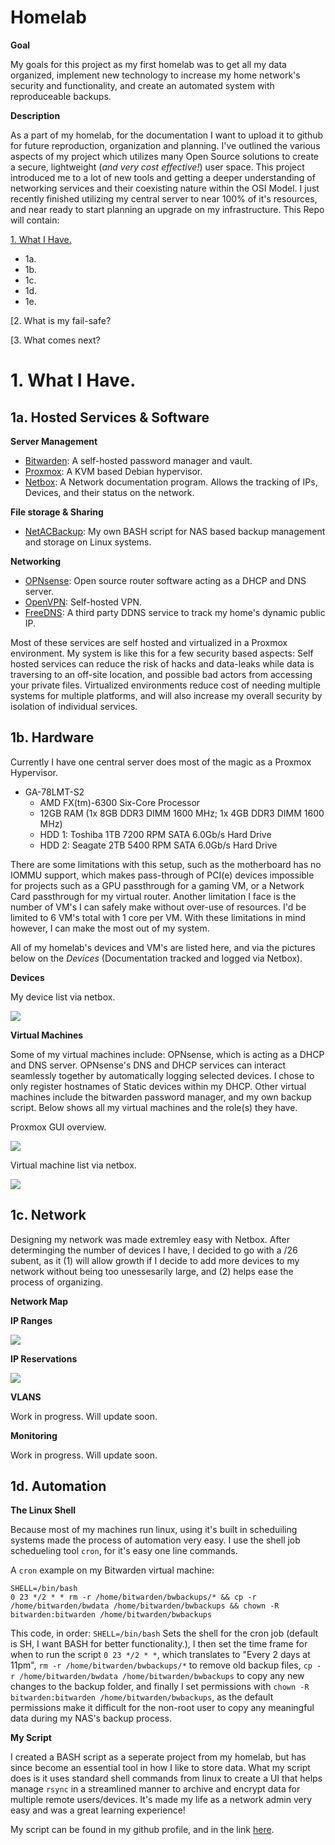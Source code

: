 # Homelab

**Goal**

My goals for this project as my first homelab was to get all my data organized, implement new technology to increase my home network's security and functionality, and create an automated system with reproduceable backups.

**Description**

As a part of my homelab, for the documentation I want to upload it to github for future reproduction, organization and planning. I've outlined the various aspects of my project which utilizes many Open Source solutions to create a secure, lightweight (*and very cost effective!*) user space. This project introduced me to a lot of new tools and getting a deeper understanding of networking services and their coexisting nature within the OSI Model. I just recently finished utilizing my central server to near 100% of it's resources, and near ready to start planning an upgrade on my infrastructure. This Repo will contain: 

[1. What I Have.](https://github.com/allenc125789/Homelab/blob/main/README.md#awhat-i-have)

  - 1a.
  - 1b.
  - 1c.
  - 1d.
  - 1e.

[2. What is my fail-safe?

[3. What comes next?

# 1. What I Have.

## 1a. Hosted Services & Software

**Server Management**

* [Bitwarden](https://github.com/bitwarden/server): A self-hosted password manager and vault.
* [Proxmox](https://www.proxmox.com/en/): A KVM based Debian hypervisor. 
* [Netbox](https://github.com/netbox-community/netbox): A Network documentation program. Allows the tracking of IPs, Devices, and their status on the network.

**File storage & Sharing**

* [NetACBackup](https://github.com/allenc125789/NetACBackup.sh): My own BASH script for NAS based backup management and storage on Linux systems.

**Networking**

* [OPNsense](https://opnsense.org/): Open source router software acting as a DHCP and DNS server.
* [OpenVPN](https://github.com/OpenVPN/openvpn): Self-hosted VPN.
* [FreeDNS](https://freedns.afraid.org): A third party DDNS service to track my home's dynamic public IP.

Most of these services are self hosted and virtualized in a Proxmox environment. My system is like this for a few security based aspects: Self hosted services can reduce the risk of hacks and data-leaks while data is traversing to an off-site location, and possible bad actors from accessing your private files. Virtualized environments reduce cost of needing multiple systems for multiple platforms, and will also increase my overall security by isolation of individual services.

## 1b. Hardware

Currently I have one central server does most of the magic as a Proxmox Hypervisor. 

* GA-78LMT-S2
  * AMD FX(tm)-6300 Six-Core Processor
  * 12GB RAM (1x 8GB DDR3 DIMM 1600 MHz; 1x 4GB DDR3 DIMM 1600 MHz)
  * HDD 1: Toshiba 1TB 7200 RPM SATA 6.0Gb/s Hard Drive
  * HDD 2: Seagate 2TB 5400 RPM SATA 6.0Gb/s Hard Drive 

There are some limitations with this setup, such as the motherboard has no IOMMU support, which makes pass-through of PCI(e) devices impossible for projects such as a GPU passthrough for a gaming VM, or a Network Card passthrough for my virtual router. Another limitation I face is the number of VM's I can safely make without over-use of resources. I'd be limited to 6 VM's total with 1 core per VM. With these limitations in mind however, I can make the most out of my system.

All of my homelab's devices and VM's are listed here, and via the pictures below on the *Devices* (Documentation tracked and logged via Netbox).

**Devices**

My device list via netbox.

![](https://github.com/allenc125789/Homelab/blob/main/img-files/Screenshot%20from%202023-10-23%2022-52-50.png)

**Virtual Machines**

Some of my virtual machines include: OPNsense, which is acting as a DHCP and DNS server. OPNsense's DNS and DHCP services can interact seamlessly together by automatically logging selected devices. I chose to only register hostnames of Static devices within my DHCP. Other virtual machines include the bitwarden password manager, and my own backup script. Below shows all my virtual machines and the role(s) they have.

Proxmox GUI overview.

![](https://github.com/allenc125789/Homelab/blob/main/img-files/Screenshot%20from%202023-10-23%2023-08-48.png)

Virtual machine list via netbox.

![](https://github.com/allenc125789/Homelab/blob/main/img-files/Screenshot%20from%202023-10-23%2022-53-38.png)

## 1c. Network

Designing my network was made extremley easy with Netbox. After determinging the number of devices I have, I decided to go with a /26 subent, as it (1) will allow growth if I decide to add more devices to my network without being too unessesarily large, and (2) helps ease the process of organizing.

**Network Map**

**IP Ranges**

![](https://github.com/allenc125789/Homelab/blob/main/img-files/Screenshot%20from%202023-10-23%2022-49-28.png)

**IP Reservations**

![](https://github.com/allenc125789/Homelab/blob/main/img-files/Screenshot%20from%202023-10-23%2022-51-57.png)

**VLANS**

Work in progress. Will update soon.

**Monitoring**

Work in progress. Will update soon.

## 1d. Automation

**The Linux Shell**

Because most of my machines run linux, using it's built in scheduiling systems made the process of automation very easy. I use the shell job schedueling tool `cron`, for it's easy one line commands.

A `cron` example on my Bitwarden virtual machine:

```
SHELL=/bin/bash
0 23 */2 * * rm -r /home/bitwarden/bwbackups/* && cp -r /home/bitwarden/bwdata /home/bitwarden/bwbackups && chown -R bitwarden:bitwarden /home/bitwarden/bwbackups
```
This code, in order: `SHELL=/bin/bash` Sets the shell for the cron job (default is SH, I want BASH for better functionality.), I then set the time frame for when to run the script `0 23 */2 * *`, which translates to "Every 2 days at 11pm", `rm -r /home/bitwarden/bwbackups/*` to remove old backup files, `cp -r /home/bitwarden/bwdata /home/bitwarden/bwbackups` to copy any new changes to the backup folder, and finally I set permissions with `chown -R bitwarden:bitwarden /home/bitwarden/bwbackups`, as the default permissions make it difficult for the non-root user to copy any meaningful data during my NAS's backup process.

**My Script**

I created a BASH script as a seperate project from my homelab, but has since become an essential tool in how I like to store data. What my script does is it uses standard shell commands from linux to create a UI that helps manage `rsync` in a streamlined manner to archive and encrypt data for multiple remote users/devices. It's made my life as a network admin very easy and was a great learning experience!

My script can be found in my github profile, and in the link [here](https://github.com/allenc125789/NetACBackup.sh/tree/main).
